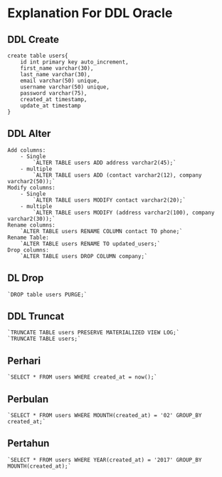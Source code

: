 # Explanation For DDL Oracle

## DDL Create
```
create table users{
    id int primary key auto_increment,
    first_name varchar(30),
    last_name varchar(30),
    email varchar(50) unique,
    username varchar(50) unique,
    password varchar(75),
    created_at timestamp,
    update_at timestamp
}
```

## DDL Alter
    Add columns:
        - Single
            `ALTER TABLE users ADD address varchar2(45);`
        - multiple
            `ALTER TABLE users ADD (contact varchar2(12), company varchar2(50));`
    Modify columns:
        - Single
            `ALTER TABLE users MODIFY contact varchar2(20);`
        - multiple
            `ALTER TABLE users MODIFY (address varchar2(100), company varchar2(30));`
    Rename columns:
        `ALTER TABLE users RENAME COLUMN contact TO phone;`
    Rename Table:
        `ALTER TABLE users RENAME TO updated_users;`
    Drop columns:
        `ALTER TABLE users DROP COLUMN company;`

## DL Drop
    `DROP table users PURGE;`
## DDL Truncat
    `TRUNCATE TABLE users PRESERVE MATERIALIZED VIEW LOG;`
    `TRUNCATE TABLE users;`
## Perhari
    `SELECT * FROM users WHERE created_at = now();`

## Perbulan
    `SELECT * FROM users WHERE MOUNTH(created_at) = '02' GROUP_BY created_at;`

## Pertahun
    `SELECT * FROM users WHERE YEAR(created_at) = '2017' GROUP_BY MOUNTH(created_at);`
